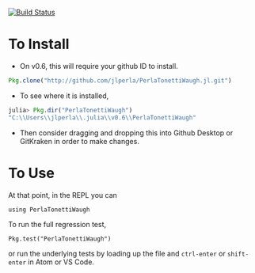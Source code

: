 [![Build Status](https://travis-ci.com/jlperla/PerlaTonettiWaugh.jl.svg?token=G6ge79qYLosYiRGJBp1G&branch=master)](https://travis-ci.com/jlperla/PerlaTonettiWaugh.jl)

# To Install
- On v0.6, this will require your github ID to install.
```julia
Pkg.clone("http://github.com/jlperla/PerlaTonettiWaugh.jl.git")
```

- To see where it is installed,
```julia
julia> Pkg.dir("PerlaTonettiWaugh")
"C:\\Users\\jlperla\\.julia\\v0.6\\PerlaTonettiWaugh"
```
- Then consider dragging and dropping this into Github Desktop or GitKraken in order to make changes.

# To Use
At that point, in the REPL you can
```
using PerlaTonettiWaugh
```

To run the full regression test,
```
Pkg.test("PerlaTonettiWaugh")
```
or run the underlying tests by loading up the file and `ctrl-enter` or `shift-enter` in Atom or VS Code.
